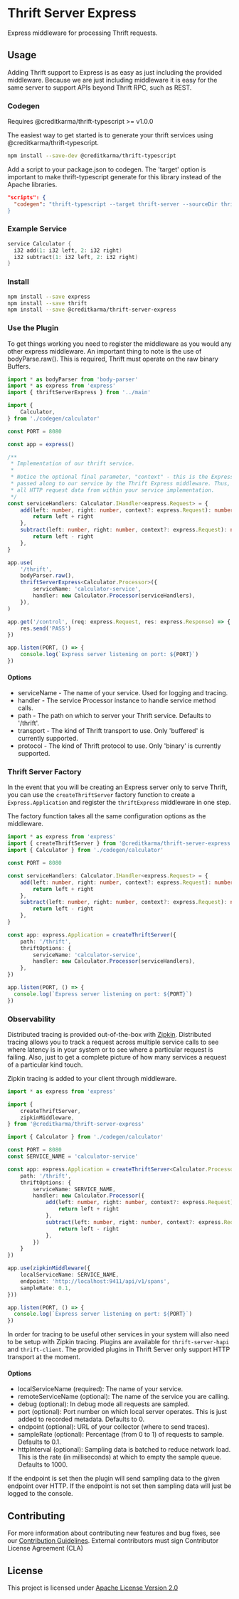 # Thrift Server Express

Express middleware for processing Thrift requests.

## Usage

Adding Thrift support to Express is as easy as just including the provided middleware. Because we are just including middleware it is easy for the same server to support APIs beyond Thrift RPC, such as REST.

### Codegen

Requires @creditkarma/thrift-typescript >= v1.0.0

The easiest way to get started is to generate your thrift services using @creditkarma/thrift-typescript.

```sh
npm install --save-dev @creditkarma/thrift-typescript
```

Add a script to your package.json to codegen. The 'target' option is important to make thrift-typescript generate for this library instead of the Apache libraries.

```json
"scripts": {
  "codegen": "thrift-typescript --target thrift-server --sourceDir thrift --outDir codegen
}
```

### Example Service

```c
service Calculator {
  i32 add(1: i32 left, 2: i32 right)
  i32 subtract(1: i32 left, 2: i32 right)
}
```

### Install

```sh
npm install --save express
npm install --save thrift
npm install --save @creditkarma/thrift-server-express
```

### Use the Plugin

To get things working you need to register the middleware as you would any other express middleware. An important thing to note is the use of bodyParse.raw(). This is required, Thrift must operate on the raw binary Buffers.

```typescript
import * as bodyParser from 'body-parser'
import * as express from 'express'
import { thriftServerExpress } from '../main'

import {
    Calculator,
} from './codegen/calculator'

const PORT = 8080

const app = express()

/**
 * Implementation of our thrift service.
 *
 * Notice the optional final parameter, "context" - this is the Express request object,
 * passed along to our service by the Thrift Express middleware. Thus, you have access to
 * all HTTP request data from within your service implementation.
 */
const serviceHandlers: Calculator.IHandler<express.Request> = {
    add(left: number, right: number, context?: express.Request): number {
        return left + right
    },
    subtract(left: number, right: number, context?: express.Request): number {
        return left - right
    },
}

app.use(
    '/thrift',
    bodyParser.raw(),
    thriftServerExpress<Calculator.Processor>({
        serviceName: 'calculator-service',
        handler: new Calculator.Processor(serviceHandlers),
    }),
)

app.get('/control', (req: express.Request, res: express.Response) => {
    res.send('PASS')
})

app.listen(PORT, () => {
    console.log(`Express server listening on port: ${PORT}`)
})
```

#### Options

* serviceName - The name of your service. Used for logging and tracing.
* handler - The service Processor instance to handle service method calls.
* path - The path on which to server your Thrift service. Defaults to '/thrift'.
* transport - The kind of Thrift transport to use. Only 'buffered' is currently supported.
* protocol - The kind of Thrift protocol to use. Only 'binary' is currently supported.

### Thrift Server Factory

In the event that you will be creating an Express server only to serve Thrift, you can use the `createThriftServer` factory function to create a `Express.Application` and register the `thriftExpress` middleware in one step.

The factory function takes all the same configuration options as the middleware.

```typescript
import * as express from 'express'
import { createThriftServer } from '@creditkarma/thrift-server-express'
import { Calculator } from './codegen/calculator'

const PORT = 8080

const serviceHandlers: Calculator.IHandler<express.Request> = {
    add(left: number, right: number, context?: express.Request): number {
        return left + right
    },
    subtract(left: number, right: number, context?: express.Request): number {
        return left - right
    },
}

const app: express.Application = createThriftServer({
    path: '/thrift',
    thriftOptions: {
        serviceName: 'calculator-service',
        handler: new Calculator.Processor(serviceHandlers),
    },
})

app.listen(PORT, () => {
  console.log(`Express server listening on port: ${PORT}`)
})
```

### Observability

Distributed tracing is provided out-of-the-box with [Zipkin](https://github.com/openzipkin/zipkin-js). Distributed tracing allows you to track a request across multiple service calls to see where latency is in your system or to see where a particular request is failing. Also, just to get a complete picture of how many services a request of a particular kind touch.

Zipkin tracing is added to your client through middleware.

```typescript
import * as express from 'express'

import {
    createThriftServer,
    zipkinMiddleware,
} from '@creditkarma/thrift-server-express'

import { Calculator } from './codegen/calculator'

const PORT = 8080
const SERVICE_NAME = 'calculator-service'

const app: express.Application = createThriftServer<Calculator.Processor>({
    path: '/thrift',
    thriftOptions: {
        serviceName: SERVICE_NAME,
        handler: new Calculator.Processor({
            add(left: number, right: number, context?: express.Request): number {
                return left + right
            },
            subtract(left: number, right: number, context?: express.Request): number {
                return left - right
            },
        })
    }
})

app.use(zipkinMiddleware({
    localServiceName: SERVICE_NAME,
    endpoint: 'http://localhost:9411/api/v1/spans',
    sampleRate: 0.1,
}))

app.listen(PORT, () => {
  console.log(`Express server listening on port: ${PORT}`)
})
```

In order for tracing to be useful other services in your system will also need to be setup with Zipkin tracing. Plugins are available for `thrift-server-hapi` and `thrift-client`. The provided plugins in Thrift Server only support HTTP transport at the moment.

#### Options

* localServiceName (required): The name of your service.
* remoteServiceName (optional): The name of the service you are calling.
* debug (optional): In debug mode all requests are sampled.
* port (optional): Port number on which local server operates. This is just added to recorded metadata. Defaults to 0.
* endpoint (optional): URL of your collector (where to send traces).
* sampleRate (optional): Percentage (from 0 to 1) of requests to sample. Defaults to 0.1.
* httpInterval (optional): Sampling data is batched to reduce network load. This is the rate (in milliseconds) at which to empty the sample queue. Defaults to 1000.

If the endpoint is set then the plugin will send sampling data to the given endpoint over HTTP. If the endpoint is not set then sampling data will just be logged to the console.

## Contributing

For more information about contributing new features and bug fixes, see our [Contribution Guidelines](https://github.com/creditkarma/CONTRIBUTING.md).
External contributors must sign Contributor License Agreement (CLA)

## License

This project is licensed under [Apache License Version 2.0](./LICENSE)
